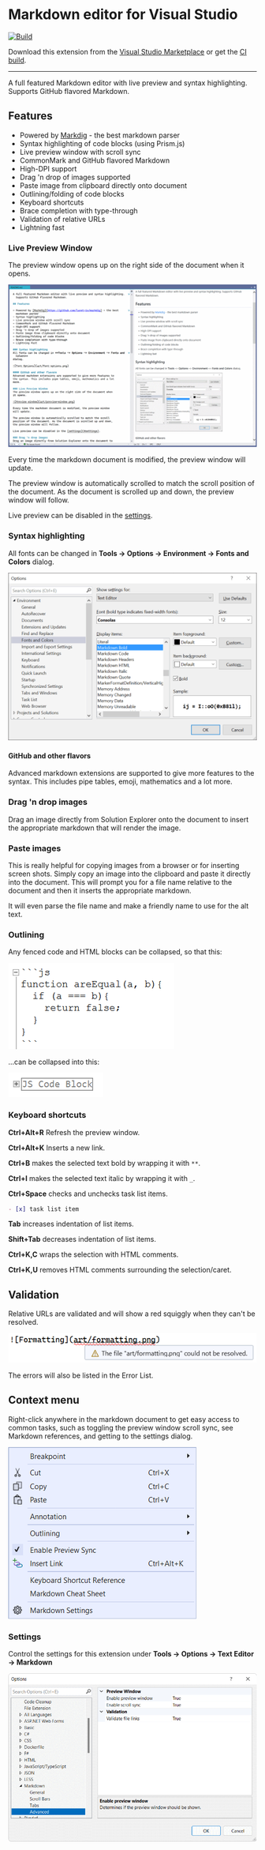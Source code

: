 # Markdown editor for Visual Studio

[![Build](https://github.com/madskristensen/MarkdownEditor2022/actions/workflows/build.yaml/badge.svg)](https://github.com/madskristensen/MarkdownEditor2022/actions/workflows/build.yaml)

Download this extension from the [Visual Studio Marketplace](https://marketplace.visualstudio.com/items?itemName=MadsKristensen.MarkdownEditor2)
or get the [CI build](https://www.vsixgallery.com/extension/MarkdownEditor2022.2347dc70-1875-4775-bf48-f2b9fdfee8d4).

--------------------------------------

A full featured Markdown editor with live preview and syntax highlighting. Supports GitHub flavored Markdown.

## Features

- Powered by [Markdig](https://github.com/lunet-io/markdig) - the best markdown parser
- Syntax highlighting of code blocks (using Prism.js)
- Live preview window with scroll sync
- CommonMark and GitHub flavored Markdown
- High-DPI support
- Drag 'n drop of images supported
- Paste image from clipboard directly onto document
- Outlining/folding of code blocks
- Keyboard shortcuts
- Brace completion with type-through
- Validation of relative URLs
- Lightning fast

### Live Preview Window
The preview window opens up on the right side of the document when it opens.

![Preview window](art/preview-window.png)

Every time the markdown document is modified, the preview window will update.

The preview window is automatically scrolled to match the scroll position of the document. As the document is scrolled up and down, the preview window will follow.

Live preview can be disabled in the [settings](#settings).

### Syntax highlighting
All fonts can be changed in **Tools -> Options -> Environment -> Fonts and Colors** dialog.

![Font Options](art/font-options.png)

#### GitHub and other flavors
Advanced markdown extensions are supported to give more features to the syntax. This includes pipe tables, emoji, mathematics and a lot
more.

### Drag 'n drop images
Drag an image directly from Solution Explorer onto the document to insert the appropriate markdown that will render the image.

### Paste images
This is really helpful for copying images from a browser or for inserting screen shots. Simply copy an image into the clipboard and paste it directly into the document. This will prompt you for a file name relative to the document and then it inserts the appropriate markdown.

It will even parse the file name and make a friendly name to use for the alt text.

### Outlining
Any fenced code and HTML blocks can be collapsed, so that this:

![Outlining Expanded](art/outlining-expanded.png)

...can be collapsed into this:

![Outlining Collapsed](art/outlining-collapsed.png)

### Keyboard shortcuts
**Ctrl+Alt+R** Refresh the preview window.

**Ctrl+Alt+K** Inserts a new link.

**Ctrl+B** makes the selected text bold by wrapping it with `**`.

**Ctrl+I** makes the selected text italic by wrapping it with `_`.

<!--**Ctrl+Shift+C** wraps the selected text in a code block.-->
**Ctrl+Space** checks and unchecks task list items.

```markdown
- [x] task list item
```

**Tab** increases indentation of list items.

**Shift+Tab** decreases indentation of list items.

**Ctrl+K,C** wraps the selection with HTML comments.

**Ctrl+K,U** removes HTML comments surrounding the selection/caret.

<!--**Ctrl+PgUp** moves caret to previous heading

**Ctrl+PgDown** moves caret to next heading-->

## Validation
Relative URLs are validated and will show a red squiggly when they can't be resolved.

![Error](art/error.png)

The errors will also be listed in the Error List.

## Context menu
Right-click anywhere in the markdown document to get easy access to common tasks, such as toggling the preview window scroll sync, see Markdown references, and getting to the settings dialog.

![Context menu](art/context-menu.png)

### Settings
Control the settings for this extension under
**Tools -> Options -> Text Editor -> Markdown**

![Options](art/options.png)
